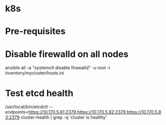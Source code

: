# k8s

# Pre-requisites

# Disable firewalld on all nodes
ansible all -a "systemctl disable firewalld" -u root -i inventory/mycluster/hosts.ini 

# Test etcd health
/usr/local/bin/etcdctl --endpoints=https://10.170.5.81:2379,https://10.170.5.82:2379,https://10.170.5.83:2379 cluster-health | grep -q 'cluster is healthy'
